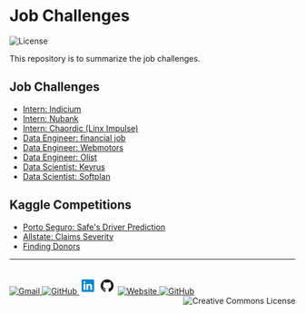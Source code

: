 # Job Challenges
![License](https://img.shields.io/badge/Code%20License-MIT-blue.svg)

This repository is to summarize the job challenges.

## Job Challenges
- [Intern: Indicium](https://github.com/brunocampos01/challenge-indicium)
- [Intern: Nubank](https://github.com/brunocampos01/challenge-nubank)
- [Intern: Chaordic (Linx Impulse)](https://github.com/brunocampos01/challenge-chaordic)
- [Data Engineer: financial job](https://github.com/brunocampos01/challenge-back-end)
- [Data Engineer: Webmotors](https://github.com/brunocampos01/challenge-webmotors-data-engineer)
- [Data Engineer: Olist](https://github.com/olist/work-at-olist-data)
- [Data Scientist: Keyrus](https://github.com/brunocampos01/challenge-keyrus)
- [Data Scientist: Softplan](https://github.com/brunocampos01/predicting-retail-churn-with-azure-ml-studio)

## Kaggle Competitions
- [Porto Seguro: Safe's Driver Prediction](https://github.com/brunocampos01/porto-seguro-safe-driver-prediction)
- [Allstate: Claims Severity](https://github.com/brunocampos01/allstate-claims-severity)
- [Finding Donors](https://github.com/brunocampos01/finding-donors)

---

<p  align="left">
<br/>
<a href="mailto:brunocampos01@gmail.com" target="_blank"><img src="https://github.com/brunocampos01/devops/blob/master/images/email.png" alt="Gmail" width="30">
</a>
<a href="https://stackoverflow.com/users/8329698/bruno-campos" target="_blank"><img src="https://github.com/brunocampos01/devops/blob/master/images/stackoverflow.png" alt="GitHub" width="30">
</a>
<a href="https://www.linkedin.com/in/brunocampos01" target="_blank"><img src="https://github.com/brunocampos01/devops/blob/master/images/linkedin.png" alt="LinkedIn" width="30"></a>
<a href="https://github.com/brunocampos01" target="_blank"><img src="https://github.com/brunocampos01/devops/blob/master/images/github.png" alt="GitHub" width="30"></a>
<a href="https://brunocampos01.netlify.app/" target="_blank"><img src="https://github.com/brunocampos01/devops/blob/master/images/blog.png" alt="Website" width="30">
</a>
<a href="https://medium.com/@brunocampos01" target="_blank"><img src="https://github.com/brunocampos01/devops/blob/master/images/medium.png" alt="GitHub" width="30">
</a>
<a rel="license" href="http://creativecommons.org/licenses/by-sa/4.0/"><img alt="Creative Commons License" style="border-width:0" src="https://i.creativecommons.org/l/by-sa/4.0/88x31.png",  align="right" /></a><br/>
</p>
